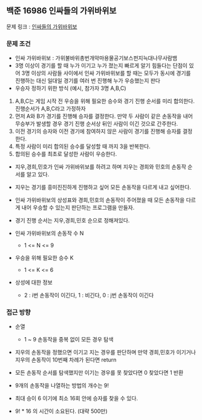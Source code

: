 ## 백준 16986 인싸들의 가위바위보

문제 링크 : [인싸들의 가위바위보](https://www.acmicpc.net/problem/16986)

### 문제 조건

- 인싸 가위바위보 : 가위불바위총번개악마용물공기보스펀지늑대나무사람뱀
- 3명 이상이 경기를 할 때 누가 이기고 누가 졌는지 빠르게 알기 힘들다는 단점이 있어 3명 이상의 사람들 사이에서 인싸 가위바위보를 할 때는 모두가 동시에 경기를 진행하는 대신 일대일 경기를 여러 번 진행해 누가 우승했는지 판다
- 우승자 정하기 위한 방식 (예시, 참가자 3명 A,B,C)
1. A,B,C는 게임 시작 전 우승을 위해 필요한 승수와 경기 진행 순서를 미리 합의한다. 진행순서가 A,B,C라고 가정하자
2. 먼저 A와 B가 경기를 진행해 승자를 결정한다. 만약 두 사람이 같은 손동작을 내어 무승부가 발생할 경우 경기 진행 순서상 뒤인 사람이 이긴 것으로 간주한다.
3. 이전 경기의 승자와 이전 경기에 참여하지 않은 사람이 경기를 진행해 승자를 결정한다.
4. 특정 사람이 미리 합의된 승수를 달성할 때 까지 3을 반복한다.
5. 합의된 승수를 최초로 달성한 사람이 우승한다.

- 지우,경희,민호가 인싸 가위바위보를 하려고 하며 지우는 경희와 민호의 손동작 순서를 알고 있다.
- 지우는 경기를 흥미진진하게 진행하고 싶어 모든 손동작을 다르게 내고 싶어한다.
- 인싸 가위바위보의 상성표와 경희,민호의 손동작이 주어졌을 때 모든 손동작을 다르게 내어 우승할 수 있는지 판단하는 프로그램을 만들자.
- 경기 진행 순서는 지우,경희,민호 순으로 정해져있다.

- 인싸 가위바위보의 손동작 수 N
  - 1 <= N <= 9
- 우승을 위해 필요한 승수 K
  - 1 <= K <= 6
- 상성에 대한 정보 
  - 2 : i번 손동작이 이긴다, 1 : 비긴다, 0 : j번 손동작이 이긴다

### 접근 방향

- 순열
  - 1 ~ 9 손동작을 중복 없이 모든 경우 탐색 

- 지우의 손동작을 정했으면 이기고 지는 경우를 판단하며 만약 경희,민호가 이기거나 지우의 손동작이 10번째 차례가 된다면 return
- 모든 손동작 순서를 탐색했지만 이기는 경우를 못 찾았다면 0 찾았다면 1 반환
- 9개의 손동작을 나열하는 방법의 개수는 9!
- 최대 승이 6 이기에 최소 16회 안에 승자를 찾을 수 있다.
- 9! * 16 의 시간이 소요된다. (대략 500만) 